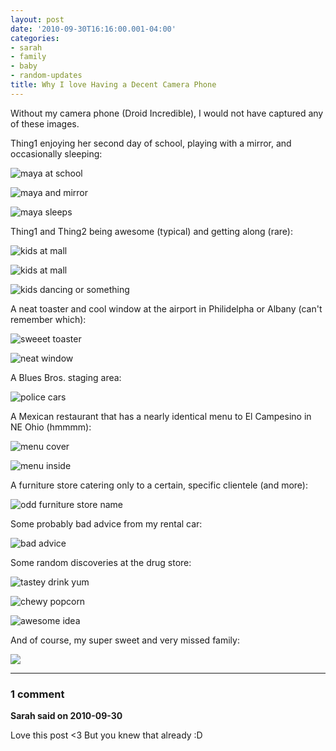 ```yaml
---
layout: post
date: '2010-09-30T16:16:00.001-04:00'
categories:
- sarah
- family
- baby
- random-updates
title: Why I love Having a Decent Camera Phone
---
```


Without my camera phone (Droid Incredible), I would not have captured any of these images.

Thing1 enjoying her second day of school, playing with a mirror, and occasionally sleeping:

![maya at school](/assets/2010/camera-phone-00002.jpg)

![maya and mirror](/assets/2010/camera-phone-00009.jpg)

![maya sleeps](/assets/2010/camera-phone-00010.jpg)

Thing1 and Thing2 being awesome (typical) and getting along (rare):

![kids at mall](/assets/2010/camera-phone-00005.jpg)

![kids at mall](/assets/2010/camera-phone-00006.jpg)

![kids dancing or something](/assets/2010/camera-phone-00007.jpg)

A neat toaster and cool window at the airport in Philidelpha or Albany (can't remember which):

![sweeet toaster](/assets/2010/camera-phone-00003.jpg)

![neat window](/assets/2010/camera-phone-00004.jpg)

A Blues Bros. staging area:

![police cars](/assets/2010/camera-phone-00011.jpg)

A Mexican restaurant that has a nearly identical menu to El Campesino in NE Ohio (hmmmm):

![menu cover](/assets/2010/camera-phone-00013.jpg)

![menu inside](/assets/2010/camera-phone-00012.jpg)

A furniture store catering only to a certain, specific clientele (and more):

![odd furniture store name](/assets/2010/camera-phone-00014.jpg)

Some probably bad advice from my rental car:

![bad advice](/assets/2010/camera-phone-00015.jpg)

Some random discoveries at the drug store:

![tastey drink yum](/assets/2010/camera-phone-00016.jpg)

![chewy popcorn](/assets/2010/camera-phone-00001.jpg)

![awesome idea](/assets/2010/camera-phone-00017.jpg)

And of course, my super sweet and very missed family:

![](/assets/2010/camera-phone-00008.jpg)

---

### 1 comment

**Sarah said on 2010-09-30**

Love this post <3  But you knew that already :D
